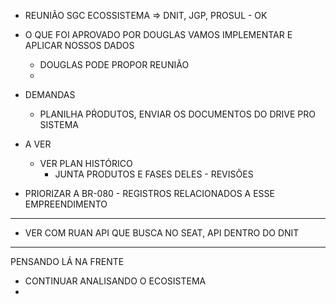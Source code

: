 
- REUNIÃO SGC ECOSSISTEMA => DNIT, JGP, PROSUL - OK
- O QUE FOI APROVADO POR DOUGLAS VAMOS IMPLEMENTAR E APLICAR NOSSOS DADOS
  - DOUGLAS PODE PROPOR REUNIÃO
  - 

- DEMANDAS
  - PLANILHA PŔODUTOS, ENVIAR OS DOCUMENTOS DO DRIVE PRO SISTEMA
- A VER
  - VER PLAN HISTÓRICO
     - JUNTA PRODUTOS E FASES DELES - REVISÕES
- PRIORIZAR A BR-080 - REGISTROS RELACIONADOS A ESSE EMPREENDIMENTO

__________________________________________________________________________________________________

- VER COM RUAN API QUE BUSCA NO SEAT, API DENTRO DO DNIT

__________________________________________________________________________________________________

PENSANDO LÁ NA FRENTE

- CONTINUAR ANALISANDO O ECOSISTEMA
- 